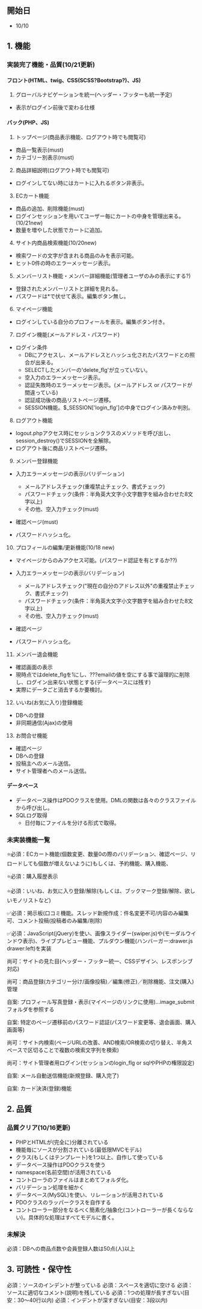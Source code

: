 ## 開始日
+ 10/10

## 1. 機能

### 実装完了機能・品質(10/21更新)

#### フロント(HTML、twig、CSS(SCSS?Bootstrap?)、JS)
1. グローバルナビゲーションを統一(ヘッダー・フッターも統一予定)
+ 表示がログイン前後で変わる仕様

#### バック(PHP、JS)
1. トップページ(商品表示機能、ログアウト時でも閲覧可)  
+ 商品一覧表示(must)
+ カテゴリー別表示(must)

2. 商品詳細説明(ログアウト時でも閲覧可)
+ ログインしてない時にはカートに入れるボタン非表示。

3. ECカート機能
+ 商品の追加、削除機能(must)
+ ログインセッションを用いてユーザー毎にカートの中身を管理出来る。(10/21new)
+ 数量を増やした状態でカートに追加。

4. サイト内商品検索機能(10/20new)
+ 検索ワードの文字が含まれる商品のみを表示可能。
+ ヒット0件の時のエラーメッセージ表示。

5. メンバーリスト機能・メンバー詳細機能(管理者ユーザのみの表示にする?)
+ 登録されたメンバーリストと詳細を見れる。
+ パスワードは*で伏せて表示。編集ボタン無し。

6. マイページ機能
+ ログインしている自分のプロフィールを表示。編集ボタン付き。

7. ログイン機能(メールアドレス・パスワード)

+ ログイン条件
  + DBにアクセスし、メールアドレスとハッシュ化されたパスワードとの照合が出来る。
  + SELECTしたメンバーの'delete_flg'が立っていない。
  + 空入力のエラーメッセージ表示。
  + 認証失敗時のエラーメッセージ表示。(メールアドレス or パスワードが間違っている)
  + 認証成功後の商品リストページ遷移。
  + SESSION機能。$_SESSION['login_flg']の中身でログイン済みか判別。

8. ログアウト機能
+ logout.phpアクセス時にセッションクラスのメソッドを呼び出し、session_destroy()でSESSIONを全解除。
+ ログアウト後に商品リストページ遷移。

9. メンバー登録機能
+ 入力エラーメッセージの表示(バリデーション)
  + メールアドレスチェック(重複禁止チェック、書式チェック)
  + パスワードチェック(条件：半角英大文字小文字数字を組み合わせた8文字以上)
  + その他、空入力チェック(must)

+ 確認ページ(must)
+ パスワードハッシュ化。
  
10. プロフィールの編集/更新機能(10/18 new)
+ マイページからのみアクセス可能。(パスワード認証を有とするか??)
+ 入力エラーメッセージの表示(バリデーション)
  + メールアドレスチェック("現在の自分のアドレス以外"の重複禁止チェック、書式チェック)
  + パスワードチェック(条件：半角英大文字小文字数字を組み合わせた8文字以上)
  + その他、空入力チェック(must)
    
+ 確認ページ
+ パスワードハッシュ化。
  
11. メンバー退会機能
+ 確認画面の表示
+ 現時点ではdelete_flgを1にし、???emailの値を空にする事で論理的に削除し、ログイン出来ない状態とする(データベースには残す)
+ 実際にデータごと消去するか要検討。

12. いいね(お気に入り)登録機能
+ DBへの登録
+ 非同期通信(Ajax)の使用

13. お問合せ機能    
+ 確認ページ
+ DBへの登録
+ 投稿主へのメール送信。
+ サイト管理者へのメール送信。

#### データベース
+ データベース操作はPDOクラスを使用。DMLの関数は各々のクラスファイルから呼び出し。
+ SQLログ取得
  + 日付毎にファイルを分ける形式で取得。


### 未実装機能一覧

⭐️必須：ECカート機能(個数変更、数量0の際のバリデーション、確認ページ、リロードしても個数が増えないように)もしくは、予約機能、購入機能、

⭐️必須：購入履歴表示

⭐️必須：いいね、お気に入り登録/解除(もしくは、ブックマーク登録/解除、欲しいモノリストなど)

✅必須：掲示板(口コミ機能。スレッド新規作成：件名変更不可/内容のみ編集可、コメント投稿(投稿者のみ編集/削除)

✅必須：JavaScript(jQuery)を使い、画像スライダー(swiper.js)や(モーダルウインドウ表示)、ライブプレビュー機能、プルダウン機能(ハンバーガー:drawer.js drawer:left)を実装

尚可：サイトの見た目(ヘッダー・フッター統一、CSSデザイン、レスポンシブ対応)

尚可：商品登録(カテゴリー分け/画像投稿)／編集(修正)／削除機能、注文(購入)管理

自案: プロフィール写真登録・表示(マイページのリンクに使用)...image_submitフォルダを参照する

自案: 特定のページ遷移前のパスワード認証(パスワード変更等、退会画面、購入画面等)

尚可：サイト内検索(ページURLの改善、AND検索/OR検索の切り替え、半角スペースで区切ることで複数の検索文字列を検索)


尚可：サイト管理者用ログイン(セッションのlogin_flg or sqlやPHPの権限設定)

自案: メール自動送信機能(新規登録、購入完了)

自案: カード決済(登録)機能 


## 2. 品質

### 品質クリア(10/16更新)

+ PHPとHTMLが(完全に)分離されている
+ 機能毎にソースが分割されている(最低限MVCモデル)
+ クラス(もしくはテンプレート)を1つ以上、自作して使っている
+ データベース操作はPDOクラスを使う
+ namespace(名前空間)が活用されている
+ コントローラのファイルはまとめてフォルダ化。
+ バリデーション処理を細かく
+ データベース(MySQL)を使い、リレーションが活用されている
+ PDOクラスのラッパークラスを自作する
+ コントローラー部分をなるべく簡素化/抽象化(コントローラーが長くならない)。具体的な処理はすべてモデルに書く。

### 未解決

必須：DBへの商品点数や会員登録人数は50点(人)以上


## 3. 可読性・保守性

必須：ソースのインデントが整っている
必須：スペースを適切に空ける
必須：ソースに適切なコメント(説明)を残している
必須：1つの処理が長すぎない(目安：30～40行以内)
必須：インデントが深すぎない(目安：3段以内)